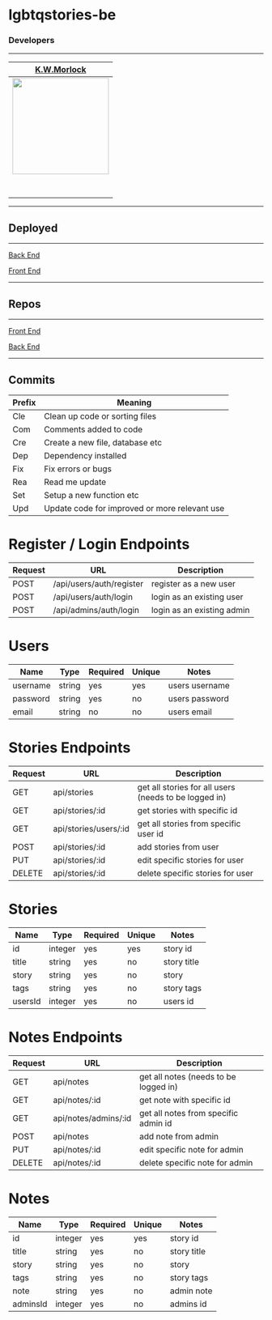 # lgbtqstories-be

### Developers
---
|                                           [K.W.Morlock](https://github.com/kwmorlock)                    |
| :-------------------------------------------------------------------------------------------------------------------------------------: |
| [<img src="https://avatars2.githubusercontent.com/u/60933227?s=400&u=f59ad5c61c259364c66bac0a68407b138024c357&v=4" width = "190" />](https://github.com/kwmorlock) |
|                  [<img src="https://github.com/favicon.ico" width="15"> ](https://github.com/kwmorlock)                   |
|                                                [ <img src="https://static.licdn.com/sc/h/al2o9zrvru7aqj8e1x2rzsrca" width="15"> ](https://www.linkedin.com/in/kwmorlock/)    |
---
## Deployed

---

[Back End](https://lgbtqstories.herokuapp.com/)

[Front End](https://lgbtqstories.netlify.app/)

---

## Repos

---

[Front End](https://github.com/kwmorlock/lgbtqstories-fe)

[Back End](https://github.com/kwmorlock/lgbtqstories-be)

---

## Commits
| Prefix | Meaning |
| ------- | --- |
| Cle | Clean up code or sorting files|
| Com | Comments added to code |
| Cre | Create a new file, database etc |
| Dep | Dependency installed|
| Fix | Fix errors or bugs |
| Rea | Read me update |
| Set | Setup a new function etc |
| Upd | Update code for improved or more relevant use |

# Register / Login Endpoints
| Request | URL | Description |
| ------- | --- | ----------- |
| POST | /api/users/auth/register| register as a new user |
| POST | /api/users/auth/login | login as an existing user |
| POST | /api/admins/auth/login | login as an existing admin |

# Users
| Name | Type | Required | Unique | Notes |
| ---- | ---- | -------- | ------ | ----- |
| username | string | yes | yes | users username |
| password | string | yes | no | users password |
| email | string | no | no | users email |

# Stories Endpoints
| Request | URL | Description |
| ------- | --- | ----------- |
| GET | api/stories | get all stories for all users (needs to be logged in) |
| GET | api/stories/:id | get stories with specific id |
| GET | api/stories/users/:id | get all stories from specific user id |
| POST | api/stories/:id | add stories from user |
| PUT | api/stories/:id | edit specific stories for user |
| DELETE | api/stories/:id | delete specific stories for user |

# Stories
| Name | Type | Required | Unique | Notes |
| ---- | ---- | -------- | ------ | ----- |
| id | integer | yes | yes | story id |
| title | string | yes | no | story title|
| story | string | yes | no | story |
| tags | string | yes | no | story tags|
| usersId | integer | yes | no | users id |

# Notes Endpoints
| Request | URL | Description |
| ------- | --- | ----------- |
| GET | api/notes | get all notes (needs to be logged in) |
| GET | api/notes/:id | get note with specific id |
| GET | api/notes/admins/:id | get all notes from specific admin id |
| POST | api/notes | add note from admin |
| PUT | api/notes/:id | edit specific note for admin |
| DELETE | api/notes/:id | delete specific note for admin |

# Notes
| Name | Type | Required | Unique | Notes |
| ---- | ---- | -------- | ------ | ----- |
| id | integer | yes | yes | story id |
| title | string | yes | no | story title|
| story | string | yes | no | story |
| tags | string | yes | no | story tags |
| note | string | yes | no | admin note |
| adminsId | integer | yes | no | admins id |


